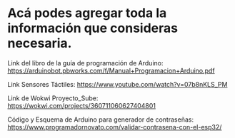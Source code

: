 # Acá podes agregar toda la información que consideras necesaria.


Link del libro de la guía de programación de Arduino: https://arduinobot.pbworks.com/f/Manual+Programacion+Arduino.pdf


Link Sensores Táctiles: https://www.youtube.com/watch?v=07b8nKLS_PM

Link de Wokwi Proyecto_Sube: https://wokwi.com/projects/360711060627404801


Código y Esquema de Arduino para generador de contraseñas: https://www.programadornovato.com/validar-contrasena-con-el-esp32/



